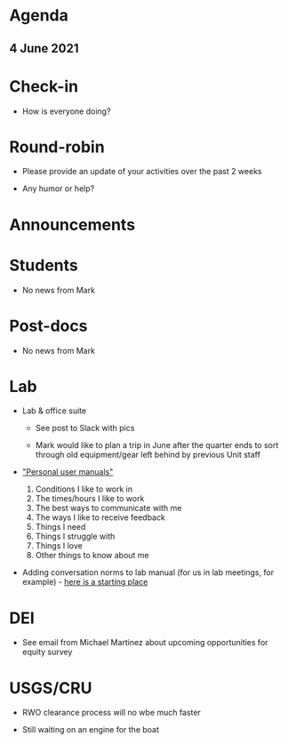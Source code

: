 # Agenda

## 4 June 2021


# Check-in

* How is everyone doing?


# Round-robin

* Please provide an update of your activities over the past 2 weeks

* Any humor or help? 


# Announcements



# Students

* No news from Mark


# Post-docs

* No news from Mark


# Lab

* Lab & office suite

    - See post to Slack with pics
   
    - Mark would like to plan a trip in June after the quarter ends to sort through old equipment/gear left behind by previous Unit staff

* ["Personal user manuals"](https://cassierobinson.medium.com/a-user-manual-for-me-d3a851fbc694)

    1) Conditions I like to work in
    2) The times/hours I like to work
    3) The best ways to communicate with me
    4) The ways I like to receive feedback
    5) Things I need
    6) Things I struggle with
    7) Things I love
    8) Other things to know about me
* Adding conversation norms to lab manual (for us in lab meetings, for example) - [here is a starting place](https://docs.google.com/document/d/1m78cHhDd6mX1DGtszd-WvltQmyTsUsO56yTnJKEWuP0/edit?usp=sharing)

# DEI

* See email from Michael Martinez about upcoming opportunities for equity survey


# USGS/CRU

* RWO clearance process will no wbe much faster

* Still waiting on an engine for the boat
